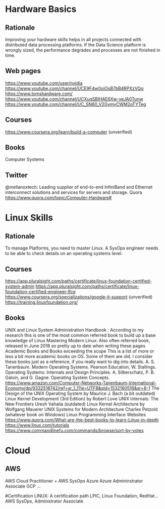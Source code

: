# Hardware Basics
## Rationale
Improving your hardware skills helps in all projects connected with distributed data processing platforms. If the Data Science platform is wrongly sized, the performance degrades and processes are not finished in time.
## Web pages
https://www.youtube.com/user/nvidia https://www.youtube.com/channel/UCE9F4w0oiOsB7bB4RPXzVQg
https://www.tomshardware.com/
https://www.youtube.com/channel/UCXuqSBlHAE6Xw-yeJA0Tunw
https://www.youtube.com/channel/UC_SN80_V2GymyCWM2oTYTeg
## Courses
https://www.coursera.org/learn/build-a-computer (unverified)
## Books
Computer Systems
## Twitter
@mellanoxtech: Leading supplier of end-to-end InfiniBand and Ethernet interconnect solutions and services for servers and storage.
Quora
https://www.quora.com/topic/Computer-Hardware#


# Linux Skills
## Rationale
To manage Platforms, you need to master Linux. A SysOps engineer needs to be able to check details on an operating systems level. 
## Courses
https://app.pluralsight.com/paths/certificate/linux-foundation-certified-system-admin
https://app.pluralsight.com/paths/certificate/linux-foundation-certified-engineer-lfce
https://www.coursera.org/specializations/google-it-support (unverified)
https://training.linuxfoundation.org/
## Books 
UNIX and Linux System Administration Handbook : According to my research this is one of the most common referred book to build up a base knowledge of Linux
Mastering Modern Linux: Also often referred book, released in June 2018 so pretty up to date when writing these pages
Academic Books and Books exceeding the scope
This is a list of more or less a bit more academic books on OS. Some of them are old. I consider these books just as a reference, if you really want to dig into details. 
A. S. Tanenbaum. Modern Operating Systems. Pearson Education, 
W. Stallings. Operating Systems: Internals and Design Principles. 
A. Silberschatz, P. B. Galvin, and G. Gagne. Operating System Concepts.
https://www.amazon.com/Computer-Networks-Tanenbaum-International-Economy/dp/9332518742/ref=sr_1_1?ie=UTF8&qid=1532160516&sr=8-1
The Design of the UNIX Operating System by Maurice J. Bach (a bit outdated)
Linux Kernel Development (3rd Edition) by Robert Love
UNIX Internals: The New Frontiers Uresh Vahalia (outdated)
Linux Kernel Architecture by Wolfgang Mauerer
UNIX Systems for Modern Architecture
Charles Petzold (whatever book on Windows)
Linux Programming Interface
Websites
https://www.quora.com/What-are-the-best-books-to-learn-Linux-in-depth
https://www.linux.com/tutorials
https://www.commandlinefu.com/commands/browse/sort-by-votes

# Cloud
## AWS
AWS Cloud Practitioner + AWS SysOps
Azure 
Azure Admininstrator Associate
GCP
...
 
#Certification
LINUX: A certification path LPIC, Linux Foundation, RedHat… 
AWS SysOps, Administrator Associate

